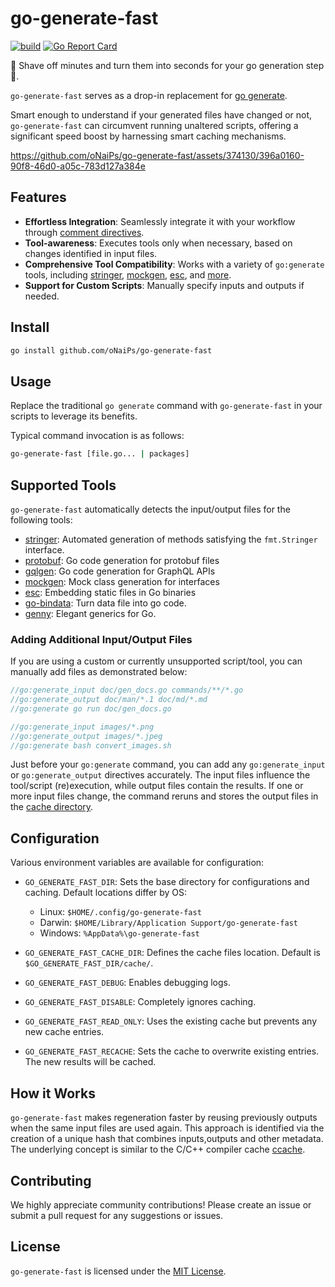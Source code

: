 # go-generate-fast

[![build](https://github.com/oNaiPs/go-generate-fast/actions/workflows/build.yml/badge.svg)](https://github.com/oNaiPs/go-generate-fast/actions?query=branch%main)
[![Go Report
Card](https://goreportcard.com/badge/github.com/oNaiPs/go-generate-fast)](https://goreportcard.com/report/github.com/oNaiPs/go-generate-fast)

🚀 Shave off minutes and turn them into seconds for your go generation step 🚀.

`go-generate-fast` serves as a drop-in replacement for [go
generate](https://pkg.go.dev/cmd/go#hdr-Generate_Go_files_by_processing_source).

Smart enough to understand if your generated files have changed or not,
`go-generate-fast` can circumvent running unaltered scripts, offering a
significant speed boost by harnessing smart caching mechanisms.

https://github.com/oNaiPs/go-generate-fast/assets/374130/396a0160-90f8-46d0-a05c-783d127a384e

## Features

- **Effortless Integration**: Seamlessly integrate it with your workflow through
  [comment directives](#usage).
- **Tool-awareness**: Executes tools only when necessary, based on changes
  identified in input files.
- **Comprehensive Tool Compatibility**: Works with a variety of `go:generate`
  tools, including
  [stringer](https://godoc.org/golang.org/x/tools/cmd/stringer),
  [mockgen](https://github.com/golang/mock/tree/master/mockgen),
  [esc](https://github.com/mjibson/esc), and [more](#supported-tools).
- **Support for Custom Scripts**: Manually specify inputs and outputs if needed.

## Install

```bash
go install github.com/oNaiPs/go-generate-fast
```

## Usage

Replace the traditional `go generate` command with `go-generate-fast` in your
scripts to leverage its benefits.

Typical command invocation is as follows:
```bash
go-generate-fast [file.go... | packages]
```

## Supported Tools

`go-generate-fast` automatically detects the input/output files for the
following tools:

- [stringer](https://godoc.org/golang.org/x/tools/cmd/stringer): Automated
  generation of methods satisfying the `fmt.Stringer` interface.
- [protobuf](https://developers.google.com/protocol-buffers): Go code generation
  for protobuf files
- [gqlgen](https://gqlgen.com/): Go code generation for GraphQL APIs
- [mockgen](https://github.com/uber-go/mock): Mock class generation for
  interfaces
- [esc](https://github.com/mjibson/esc): Embedding static files in Go binaries
- [go-bindata](https://github.com/go-bindata/go-bindata): Turn data file into go
  code.
- [genny](https://github.com/cheekybits/genny): Elegant generics for Go.

### Adding Additional Input/Output Files

If you are using a custom or currently unsupported script/tool, you can manually
add files as demonstrated below:

```go
//go:generate_input doc/gen_docs.go commands/**/*.go
//go:generate_output doc/man/*.1 doc/md/*.md
//go:generate go run doc/gen_docs.go

//go:generate_input images/*.png
//go:generate_output images/*.jpeg
//go:generate bash convert_images.sh
```

Just before your `go:generate` command, you can add any `go:generate_input` or
`go:generate_output` directives accurately. The input files influence the
tool/script (re)execution, while output files contain the results. If one or
more input files change, the command reruns and stores the output files in the
[cache directory](#configuration).

## Configuration

Various environment variables are available for configuration:

- `GO_GENERATE_FAST_DIR`: Sets the base directory for configurations and
  caching. Default locations differ by OS:
   - Linux: `$HOME/.config/go-generate-fast`
   - Darwin: `$HOME/Library/Application Support/go-generate-fast`
   - Windows: `%AppData%\go-generate-fast`

- `GO_GENERATE_FAST_CACHE_DIR`: Defines the cache files location. Default is
  `$GO_GENERATE_FAST_DIR/cache/`.
- `GO_GENERATE_FAST_DEBUG`: Enables debugging logs.
- `GO_GENERATE_FAST_DISABLE`: Completely ignores caching.
- `GO_GENERATE_FAST_READ_ONLY`: Uses the existing cache but prevents any new
  cache entries.
- `GO_GENERATE_FAST_RECACHE`: Sets the cache to overwrite existing entries. The
  new results will be cached.

## How it Works

`go-generate-fast` makes regeneration faster by reusing previously outputs when
the same input files are used again. This approach is identified via the
creation of a unique hash that combines inputs,outputs and other metadata. The
underlying concept is similar to the C/C++ compiler cache
[ccache](https://ccache.dev/).

## Contributing

We highly appreciate community contributions! Please create an issue or submit a
pull request for any suggestions or issues.

## License

`go-generate-fast` is licensed under the [MIT License](LICENSE).
